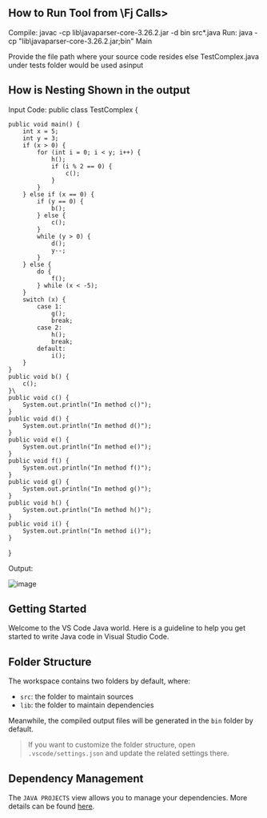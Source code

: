 ## How to Run Tool from \Fj Calls>
Compile: javac -cp lib\javaparser-core-3.26.2.jar -d bin src\*.java
Run: java -cp "lib\javaparser-core-3.26.2.jar;bin" Main

Provide the file path where your source code resides else TestComplex.java 
under tests folder would be used asinput

## How is Nesting Shown in the output
Input Code:
public class TestComplex {

    public void main() {
        int x = 5;
        int y = 3;
        if (x > 0) {
            for (int i = 0; i < y; i++) {
                h();
                if (i % 2 == 0) {
                    c();
                } 
            }
        } else if (x == 0) {
            if (y == 0) {
                b();
            } else {
                c();
            }
            while (y > 0) {
                d();
                y--;
            }
        } else {
            do {
                f();
            } while (x < -5);
        }
        switch (x) {
            case 1:
                g();
                break;
            case 2:
                h();
                break;
            default:
                i();
        }
    }
    public void b() {
        c();
    }\
    public void c() {
        System.out.println("In method c()");
    }
    public void d() {
        System.out.println("In method d()");
    }
    public void e() {
        System.out.println("In method e()");
    }
    public void f() {
        System.out.println("In method f()");
    }
    public void g() {
        System.out.println("In method g()");
    }
    public void h() {
        System.out.println("In method h()");
    }
    public void i() {
        System.out.println("In method i()");
    }
}

Output:


![image](https://github.com/user-attachments/assets/64a99f89-2d58-48f5-8477-080f73976a24)

## Getting Started

Welcome to the VS Code Java world. Here is a guideline to help you get started to write Java code in Visual Studio Code.

## Folder Structure

The workspace contains two folders by default, where:

- `src`: the folder to maintain sources
- `lib`: the folder to maintain dependencies

Meanwhile, the compiled output files will be generated in the `bin` folder by default.

> If you want to customize the folder structure, open `.vscode/settings.json` and update the related settings there.

## Dependency Management

The `JAVA PROJECTS` view allows you to manage your dependencies. More details can be found [here](https://github.com/microsoft/vscode-java-dependency#manage-dependencies).
